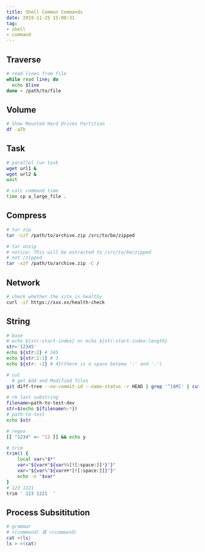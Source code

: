 ```yaml
---
title: Shell Common Commands
date: 2019-11-25 15:00:31
tag:
- shell
- command
---
```


## Traverse
```bash
# read lines from file
while read line; do
  echo $line
done < /path/to/file
```

## Volume

```bash
# Show Mounted Hard Drives Partition
df -aTh
```

## Task

```bash
# parallel run task
wget url1 &
wget url2 &
wait
```

```bash
# calc command time
time cp a_large_file .
```

## Compress

```bash
# tar zip
tar -czf /path/to/archive.zip /src/to/be/zipped

# tar unzip
# notice: This will be extracted to /src/to/be/zipped
# not /zipped
tar -xzf /path/to/archive.zip -C /
```

## Network

```bash
# check whether the site is healthy
curl -if https://xxx.xx/health-check
```

## String

```bash
# base
# echo ${str:start-index} or echo ${str:start-index:length}
str='12345'
echo ${str:2} # 345
echo ${str:2:1} # 3
echo ${str: -2} # 45(there is a space beteew ':' and '-')

# cut
  # get Add and Modified files
git diff-tree --no-commit-id --name-status -r HEAD | grep '^[AM]' | cut -f 2

# rm last substring
filename=path-to-test-dev
str=$(echo ${filename%-*})
# path-to-test
echo $str

# regex
[[ "1234" =~ ^12 ]] && echo y

# trim
trim() {
    local var="$*"
    var="${var#"${var%%[![:space:]]*}"}"
    var="${var%"${var##*[![:space:]]}"}"
    echo -n "$var"
}
# 123 1221
trim ' 123 1221  '
```

## Process Subsititution

```bash
# grammar
# <(command) 或 >(command)
cat <(ls)
ls > >(cat)
```
<!--stackedit_data:
eyJoaXN0b3J5IjpbMTM0MzUyMzAyNiw4NjY4NTg1NTAsMTcyMT
gwMTk2MiwtMTE2OTk2MTM5MCwtMTA0NjkxMzMzOSwtODMxNjA0
MjcxLDE5NjY5NzA1OTUsLTEzMzg5OTg3MDUsLTE5MjY5MDMzNj
gsLTMzNjA3MTIsMjEyNjI1MDM3NywzNTkyODM5MDNdfQ==
-->